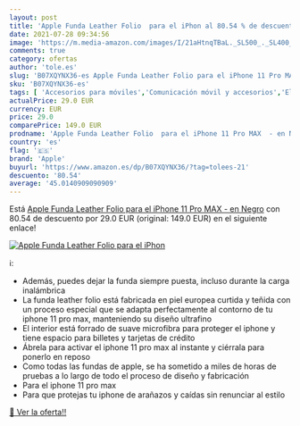 ```yaml
---
layout: post
title: 'Apple Funda Leather Folio  para el iPhon al 80.54 % de descuento'
date: 2021-07-28 09:34:56
image: 'https://m.media-amazon.com/images/I/21aHtnqTBaL._SL500_._SL400_.jpg'
comments: true
category: ofertas
author: 'tole.es'
slug: 'B07XQYNX36-es Apple Funda Leather Folio para el iPhone 11 Pro MAX - en...'
sku: 'B07XQYNX36-es'
tags: [ 'Accesorios para móviles','Comunicación móvil y accesorios','Electrónica','Fundas cartucheras para móviles','Fundas y carcasas para teléfonos móviles','apple','iphone', ]
actualPrice: 29.0 EUR
currency: EUR
price: 29.0
comparePrice: 149.0 EUR
prodname: 'Apple Funda Leather Folio  para el iPhone 11 Pro MAX  - en Negro'
country: 'es'
flag: '🇪🇸'
brand: 'Apple'
buyurl: 'https://www.amazon.es/dp/B07XQYNX36/?tag=tolees-21'
descuento: '80.54'
average: '45.0140909090909'
---
```


Está [Apple Funda Leather Folio  para el iPhone 11 Pro MAX  - en Negro](https://www.amazon.es/dp/B07XQYNX36/?tag=tolees-21) con 80.54 de descuento por 29.0 EUR (original: 149.0 EUR) en el siguiente enlace!

[![Apple Funda Leather Folio  para el iPhon](https://m.media-amazon.com/images/I/21aHtnqTBaL._SL500_._SL400_.jpg)](https://www.amazon.es/dp/B07XQYNX36/?tag=tolees-21)

ℹ️:

- Además, puedes dejar la funda siempre puesta, incluso durante la carga inalámbrica
- La funda leather folio está fabricada en piel europea curtida y teñida con un proceso especial que se adapta perfectamente al contorno de tu iphone 11 pro max, manteniendo su diseño ultrafino
- El interior está forrado de suave microfibra para proteger el iphone y tiene espacio para billetes y tarjetas de crédito
- Ábrela para activar el iphone 11 pro max al instante y ciérrala para ponerlo en reposo
- Como todas las fundas de apple, se ha sometido a miles de horas de pruebas a lo largo de todo el proceso de diseño y fabricación
- Para el iphone 11 pro max
- Para que protejas tu iphone de arañazos y caídas sin renunciar al estilo

[🛒 Ver la oferta!!](https://www.amazon.es/dp/B07XQYNX36/?tag=tolees-21)
